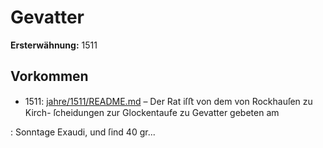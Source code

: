 # Gevatter

**Ersterwähnung:** 1511

## Vorkommen
- 1511: [jahre/1511/README.md](../jahre/1511/README.md) – Der Rat iſﬅ von dem von Rockhauſen zu Kirch-
ſcheidungen zur Glockentaufe zu Gevatter gebeten am

: Sonntage Exaudi, und ſind 40 gr...

